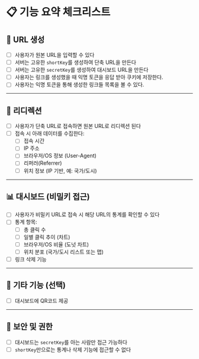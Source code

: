 # 📋 기능 요약 체크리스트

## 🔗 URL 생성
- [ ] 사용자가 원본 URL을 입력할 수 있다
- [ ] 서버는 고유한 `shortKey`를 생성하여 단축 URL을 만든다
- [ ] 서버는 고유한 `secretKey`를 생성하여 대시보드 URL을 만든다
- [ ] 사용자는 링크를 생성했을 때 익명 토큰을 응답 받아 쿠키에 저장한다.
- [ ] 사용자는 익명 토큰을 통해 생성한 링크들 목록을 볼 수 있다.

---

## 🔁 리디렉션
- [ ] 사용자가 단축 URL로 접속하면 원본 URL로 리디렉션 된다
- [ ] 접속 시 아래 데이터를 수집한다:
    - [ ] 접속 시간
    - [ ] IP 주소
    - [ ] 브라우저/OS 정보 (User-Agent)
    - [ ] 리퍼러(Referrer)
    - [ ] 위치 정보 (IP 기반, 예: 국가/도시)

---

## 📊 대시보드 (비밀키 접근)
- [ ] 사용자가 비밀키 URL로 접속 시 해당 URL의 통계를 확인할 수 있다
- [ ] 통계 항목:
    - [ ] 총 클릭 수
    - [ ] 일별 클릭 추이 (차트)
    - [ ] 브라우저/OS 비율 (도넛 차트)
    - [ ] 위치 분포 (국가/도시 리스트 또는 맵)
- [ ] 링크 삭제 기능

---

## 🧹 기타 기능 (선택)
- [ ] 대시보드에 QR코드 제공

---

## 🔐 보안 및 권한
- [ ] 대시보드는 `secretKey`를 아는 사람만 접근 가능하다
- [ ] `shortKey`만으로는 통계나 삭제 기능에 접근할 수 없다